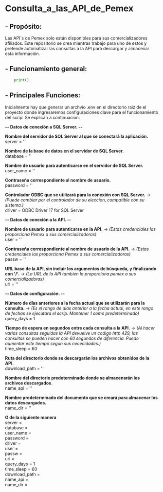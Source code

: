 # Consulta_a_las_API_de_Pemex

## - **Propósito:**
 
   Las API´s de Pemex solo están disponibles para sus comercializadores afiliados. Este repositorio se crea mientras trabajo para uno de estos y pretende automatizar las consultas a la API para descargar y almacenar esta información.  
## - **Funcionamiento general:**

``` Python
    print()
```









## - **Principales Funciones:**
   Inicialmente hay que generar un archvio .env en el directorio raiz de el proyecto donde ingresaremos configuraciones clave para el funcionamiento del scrip. Se explican a continuacion:

   **-- Datos de conexión a SQL Server. --**
  
   **Nombre del servidor de SQL Server al que se conectará la aplicación.**  
   server = ''
   
   **Nombre de la base de datos en el servidor de SQL Server.**  
   database = '' 

   **Nombre de usuario para autenticarse en el servidor de SQL Server.**  
   user_name = ''
   
   **Contraseña correspondiente al nombre de usuario.**  
   password = ''
   
   **Controlador ODBC que se utilizará para la conexión con SQL Server.** -> *(Puede cambiar por el controlador de su eleccion, compatible con su sistema.)*  
   driver = ODBC Driver 17 for SQL Server 
   
   **-- Datos de conexión a la API. --**
   
   **Nombre de usuario para autenticarse en la API.** -> *(Estas credenciales las proporciona Pemex a sus comercializadoras)*  
   user = ''
   
   **Contraseña correspondiente al nombre de usuario de la API.** -> *(Estas credenciales las proporciona Pemex a sus comercializadoras)*  
   passw = ''
   
   **URL base de la API, sin incluir los argumentos de búsqueda, y finalizando con '/'.** -> *(La URL de la API tambien la proporciona pemex a sus comercializadoras)*  
   url = ''
   
   **-- Datos de configuración. --**
   
   **Número de días anteriores a la fecha actual que se utilizarán para la consulta.** -> *(Es el rango de días anterior a la fecha actual, en este rango de fechas se ejecutara el scrip. Mantener 1 como predeterminado)*  
   query_days = 1 
   
   **Tiempo de espera en segundos entre cada consulta a la API.** -> *(Al hacer varias consultas seguidas la API devuelve un codigo http 429, las consultas se pueden hacer con 60 segundos de diferencia. Puede aumentar este tiempo segun sus nececidades.)*  
   time_sleep = 60 
   
   **Ruta del directorio donde se descargarán los archivos obtenidos de la API.**  
   download_path = '' 
   
   **Nombre del directorio predeterminado donde se almacenarán los archivos descargados.**  
   name_api = '' 
   
   **Nombre predeterminado del documento que se creará para almacenar los datos descargados.**  
   name_dir = ''   
   
   **O de la siguiente manera**  
   server =  
   database =   
   user_name =    
   password =   
   driver =   
   user =   
   passw =   
   url =    
   query_days = 1   
   time_sleep = 60   
   download_path =   
   name_api =   
   name_dir =    

